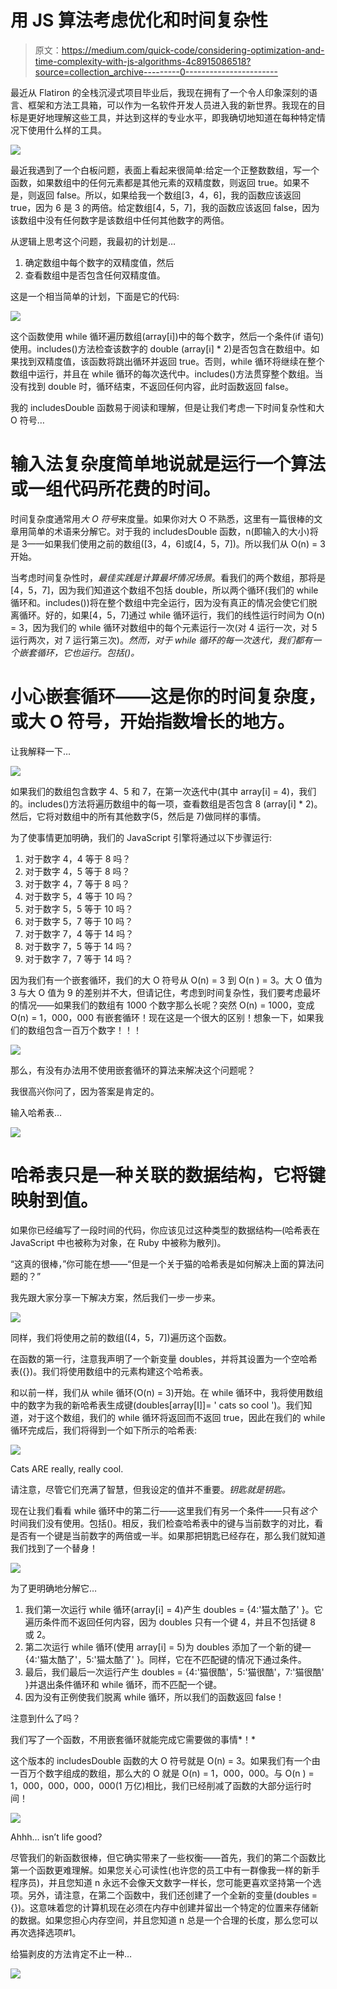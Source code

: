 # 用 JS 算法考虑优化和时间复杂性

> 原文：<https://medium.com/quick-code/considering-optimization-and-time-complexity-with-js-algorithms-4c8915086518?source=collection_archive---------0----------------------->

最近从 Flatiron 的全栈沉浸式项目毕业后，我现在拥有了一个令人印象深刻的语言、框架和方法工具箱，可以作为一名软件开发人员进入我的新世界。我现在的目标是更好地理解这些工具，并达到这样的专业水平，即我确切地知道在每种特定情况下使用什么样的工具。

![](img/00e030ea0c3441515651bc98cabd2298.png)

最近我遇到了一个白板问题，表面上看起来很简单:给定一个正整数数组，写一个函数，如果数组中的任何元素都是其他元素的双精度数，则返回 true。如果不是，则返回 false。所以，如果给我一个数组[3，4，6]，我的函数应该返回 true，因为 6 是 3 的两倍。给定数组[4，5，7]，我的函数应该返回 false，因为该数组中没有任何数字是该数组中任何其他数字的两倍。

从逻辑上思考这个问题，我最初的计划是…

1.  确定数组中每个数字的双精度值，然后
2.  查看数组中是否包含任何双精度值。

这是一个相当简单的计划，下面是它的代码:

![](img/f3e338c744556508476f295be66b7d39.png)

这个函数使用 while 循环遍历数组(array[i])中的每个数字，然后一个条件(if 语句)使用。includes()方法检查该数字的 double (array[i] * 2)是否包含在数组中。如果找到双精度值，该函数将跳出循环并返回 true。否则，while 循环将继续在整个数组中运行，并且在 while 循环的每次迭代中。includes()方法贯穿整个数组。当没有找到 double 时，循环结束，不返回任何内容，此时函数返回 false。

我的 includesDouble 函数易于阅读和理解，但是让我们考虑一下时间复杂性和大 O 符号…

# 输入法复杂度简单地说就是运行一个算法或一组代码所花费的时间。

时间复杂度通常用*大 O 符号*来度量。如果你对大 O 不熟悉，这里有一篇很棒的文章用简单的术语来分解它。对于我的 includesDouble 函数，n(即输入的大小)将是 3——如果我们使用之前的数组([3，4，6]或[4，5，7])。所以我们从 O(n) = 3 开始。

当考虑时间复杂性时，*最佳实践是计算最坏情况场景*。看我们的两个数组，那将是[4，5，7]，因为我们知道这个数组不包括 double，所以两个循环(我们的 while 循环和。includes())将在整个数组中完全运行，因为没有真正的情况会使它们脱离循环。好的，如果[4，5，7]通过 while 循环运行，我们的线性运行时间为 O(n) = 3，因为我们的 while 循环对数组中的每个元素运行一次(对 4 运行一次，对 5 运行两次，对 7 运行第三次)。*然而，对于 while 循环的每一次迭代，我们都有一个嵌套循环，它也运行。包括()。*

# 小心嵌套循环——这是你的时间复杂度，或大 O 符号，开始指数增长的地方。

让我解释一下…

![](img/f3e338c744556508476f295be66b7d39.png)

如果我们的数组包含数字 4、5 和 7，在第一次迭代中(其中 array[i] = 4)，我们的。includes()方法将遍历数组中的每一项，查看数组是否包含 8 (array[i] * 2)。然后，它将对数组中的所有其他数字(5，然后是 7)做同样的事情。

为了使事情更加明确，我们的 JavaScript 引擎将通过以下步骤运行:

1.  对于数字 4，4 等于 8 吗？
2.  对于数字 4，5 等于 8 吗？
3.  对于数字 4，7 等于 8 吗？
4.  对于数字 5，4 等于 10 吗？
5.  对于数字 5，5 等于 10 吗？
6.  对于数字 5，7 等于 10 吗？
7.  对于数字 7，4 等于 14 吗？
8.  对于数字 7，5 等于 14 吗？
9.  对于数字 7，7 等于 14 吗？

因为我们有一个嵌套循环，我们的大 O 符号从 O(n) = 3 到 O(n ) = 3。大 O 值为 3 与大 O 值为 9 的差别并不大，但请记住，考虑到时间复杂性，我们要考虑最坏的情况——如果我们的数组有 1000 个数字那么长呢？突然 O(n) = 1000，变成 O(n) = 1，000，000 有嵌套循环！现在这是一个很大的区别！想象一下，如果我们的数组包含一百万个数字！！！

![](img/66a4cef200e9eed4626a509950860a33.png)

那么，有没有办法用不使用嵌套循环的算法来解决这个问题呢？

我很高兴你问了，因为答案是肯定的。

输入哈希表…

![](img/0362aaf3bcb28cbf71674d8b609747b1.png)

# 哈希表只是一种关联的数据结构，它将键映射到值。

如果你已经编写了一段时间的代码，你应该见过这种类型的数据结构—(哈希表在 JavaScript 中也被称为对象，在 Ruby 中被称为散列)。

“这真的很棒，”你可能在想——“但是一个关于猫的哈希表是如何解决上面的算法问题的？”

我先跟大家分享一下解决方案，然后我们一步一步来。

![](img/18e7256d3718309f2fb9a1780f9b607b.png)

同样，我们将使用之前的数组([4，5，7])遍历这个函数。

在函数的第一行，注意我声明了一个新变量 doubles，并将其设置为一个空哈希表({})。我们将使用数组中的元素构建这个哈希表。

和以前一样，我们从 while 循环(O(n) = 3)开始。在 while 循环中，我将使用数组中的数字为我的新哈希表生成键(doubles[array[I]]= ' cats so cool ')。我们知道，对于这个数组，我们的 while 循环将返回而不返回 true，因此在我们的 while 循环完成后，我们将得到一个如下所示的哈希表:

![](img/8495fe6abd0f143a75973217a83e90cd.png)

Cats ARE really, really cool.

请注意，尽管它们充满了智慧，但我设定的值并不重要。*钥匙就是钥匙。*

现在让我们看看 while 循环中的第二行——这里我们有另一个条件——只有*这个*时间我们没有使用。包括()。相反，我们检查哈希表中的键与当前数字的对比，看是否有一个键是当前数字的两倍或一半。如果那把钥匙已经存在，那么我们就知道我们找到了一个替身！

![](img/326ae688c571dfc044f66c5b15df65f5.png)

为了更明确地分解它…

1.  我们第一次运行 while 循环(array[i] = 4)产生 doubles = {4:'猫太酷了' }。它遍历条件而不返回任何内容，因为 doubles 只有一个键 4，并且不包括键 8 或 2。
2.  第二次运行 while 循环(使用 array[i] = 5)为 doubles 添加了一个新的键— {4:'猫太酷了'，5:'猫太酷了' }。同样，它在不匹配键的情况下通过条件。
3.  最后，我们最后一次运行产生 doubles = {4:'猫很酷'，5:'猫很酷'，7:'猫很酷' }并退出条件循环和 while 循环，而不匹配一个键。
4.  因为没有正例使我们脱离 while 循环，所以我们的函数返回 false！

注意到什么了吗？

我们写了一个函数，不用嵌套循环就能完成它需要做的事情*！*

这个版本的 includesDouble 函数的大 O 符号就是 O(n) = 3。如果我们有一个由一百万个数字组成的数组，那么大的 O 就是 O(n) = 1，000，000。与 O(n ) = 1，000，000，000，000(1 万亿)相比，我们已经削减了函数的大部分运行时间！

![](img/6703a89df870cd28d9f7181328f9c5e1.png)

Ahhh… isn’t life good?

尽管我们的新函数很棒，但它确实带来了一些权衡——首先，我们的第二个函数比第一个函数更难理解。如果您关心可读性(也许您的员工中有一群像我一样的新手程序员)，并且您知道 n 永远不会像天文数字一样长，您可能更喜欢坚持第一个选项。另外，请注意，在第二个函数中，我们还创建了一个全新的变量(doubles = {})。这意味着您的计算机现在必须在内存中创建并留出一个特定的位置来存储新的数据。如果您担心内存空间，并且您知道 n 总是一个合理的长度，那么您可以再次选择选项#1。

给猫剥皮的方法肯定不止一种…

![](img/d2ccceac33e333d9a39aa44c4f527888.png)